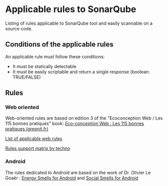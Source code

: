 ﻿# Applicable rules to SonarQube

Listing of rules applicable to SonarQube tool and easily scannable on a source code.

## Conditions of the applicable rules

An applicable rule must follow these conditions:

  - It must be statically detectable
  - It must be easily scriptable and return a single response (boolean: TRUE/FALSE)

## Rules

### Web oriented

Web-oriented rules are based on edition 3 of the "Ecoconception Web / Les 115 bonnes pratiques" book:
[Eco-conception Web : Les 115 bonnes pratiques (greenit.fr)](https://collectif.greenit.fr/ecoconception-web/115-bonnes-pratiques-eco-conception_web.html)

[List of applicable web rules](web-rules.md)


[Rules support matrix by techno](web-matrix.md)


### Android

The rules dedicated to Android are based on the work of Dr. Olivier Le Goaër : [Energy Smells for Android](https://olegoaer.perso.univ-pau.fr/android-energy-smells/) and [Social Smells for Android](https://olegoaer.perso.univ-pau.fr/android-social-smells/)

